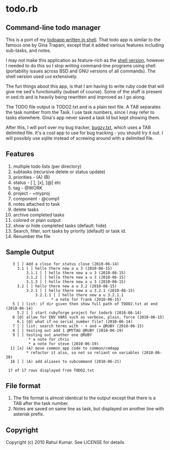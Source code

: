 # todo.rb

## Command-line todo manager 

This is a port of my [todoapp written in shell](http://github.com/rkumar/todoapp). That todo app is similar to the famous one by Gina Trapani, except that it added various features including sub-tasks, and notes.

I may not make this application as feature-rich as the [shell version](http://github.com/rkumar/todoapp), however I needed to do this so I stop writing command-line programs using shell (portability issues across BSD and GNU versions of all commands). The shell version used `sed` extensively.

The fun things about this app, is that I am having to write ruby code that will give me sed's functionality (subset of course). Some of the stuff is present in sed.rb and is heavily being rewritten and improved as I go along.

The TODO file output is TODO2.txt and is a plain text file. A TAB separates the task number from the Task. I use task numbers, since I may refer to tasks elsewhere. Gina's app never saved a task Id but kept showing them.

After this, I will port over my bug tracker, [bugzy.txt](http://github.com/rkumar/bugzy.txt), which uses a TAB delimited file. It's a cool app to use for bug tracking - you should try it out. I will possibly use sqlite instead of screwing around with a delimited file. 

## Features

1. multiple todo lists (per directory)
2. subtasks (recursive delete or status update)
3. priorities - (A) (B)
4. status - [ ], [x], [@] etc
5. tag    - @WORK
6. project - +myproj
7. component - @comp1
8. notes attached to task
9. delete tasks
10. archive completed tasks
11. colored or plain output
12. show or hide completed tasks (default: hide)
13. Search, filter, sort tasks by priority (default) or task id.
14. Renumber the file

## Sample Output

       3 [ ] Add a close for status close (2010-06-14) 
         3.1 [ ] hello there new a u 3 (2010-06-15) 
             3.1.1 [ ] hello there new a u 3 (2010-06-15) 
             3.1.2 [ ] hello there new a u 3 (2010-06-15) 
             3.1.3 [ ] hello there new a u 3 (2010-06-15) 
         3.2 [ ] hello there new a u 3.2 (2010-06-15) 
             3.2.1 [ ] hello there new a u 3.2.1 (2010-06-15) 
                 3.2.1.1 [ ] hello there new a u 3.2.1.1 
                        * a note for frank (2010-06-15) 
       5 [ ] list: if dir given then show full path of TODO2.txt at end (2010-06-14) 
         5.2 [ ] start rubyforge project for todorb (2010-06-14) 
       6 [@] allow for ENV VARS such as verbose, plain, force (2010-06-15) 
         6.1 [@] what if no serial_number file? (2010-06-14) 
       7 [ ] list: search terms with - + and = @RUBY (2010-06-15) 
       8 [ ] testing out add 1 @MYTAG @RUBY (2010-06-19) 
       9 [ ] testing out another one @RUBY 
              * a note for chris 
              * a note for steve (2010-06-19) 
      11 [x] (A) move common app code to common/cmdapp 
             * refactor it also, so not so reliant on variables (2010-06-20) 
      16 [ ] (A) add aliases to subcommand (2010-06-21) 
     
     17 of 17 rows displayed from TODO2.txt 

## File format

1. The file format is almost identical to the output except that there is a TAB after the task number.
2. Notes are saved on same line as task, but displayed on another line with asterisk prefix.

## Copyright

Copyright (c) 2010 Rahul Kumar. See LICENSE for details.
